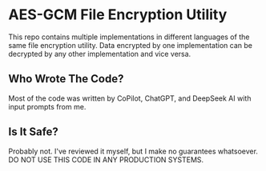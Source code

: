 # AES-GCM File Encryption Utility

This repo contains multiple implementations in different languages of the same file encryption utility. Data encrypted by one implementation can be decrypted by any other implementation and vice versa.

## Who Wrote The Code?

Most of the code was written by CoPilot, ChatGPT, and DeepSeek AI with input prompts from me.

## Is It Safe?

Probably not. I've reviewed it myself, but I make no guarantees whatsoever. DO NOT USE THIS CODE IN ANY PRODUCTION SYSTEMS.
